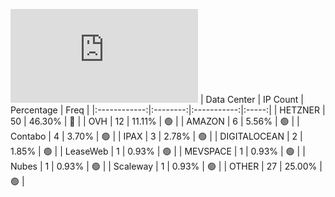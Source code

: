 ![Diagramm](https://github.com/obajay/StateSync-snapshots/blob/main/Projects/Juno/1/README.md)
| Data Center | IP Count | Percentage | Freq |
|:------------:|:--------:|:-----------:|:-----:|
| HETZNER | 50 | 46.30% | 🔴 |
| OVH | 12 | 11.11% | 🟢 |
| AMAZON | 6 | 5.56% | 🟢 |
| Contabo | 4 | 3.70% | 🟢 |
| IPAX | 3 | 2.78% | 🟢 |
| DIGITALOCEAN | 2 | 1.85% | 🟢 |
| LeaseWeb | 1 | 0.93% | 🟢 |
| MEVSPACE | 1 | 0.93% | 🟢 |
| Nubes | 1 | 0.93% | 🟢 |
| Scaleway | 1 | 0.93% | 🟢 |
| OTHER | 27 | 25.00% | 🟢 |